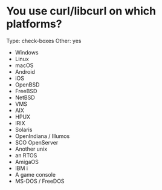 # You use curl/libcurl on which platforms?

Type: check-boxes
Other: yes

- Windows
- Linux
- macOS
- Android
- iOS
- OpenBSD
- FreeBSD
- NetBSD
- VMS
- AIX
- HPUX
- IRIX
- Solaris
- OpenIndiana / Illumos
- SCO OpenServer
- Another unix
- an RTOS
- AmigaOS
- IBM i
- A game console
- MS-DOS / FreeDOS


